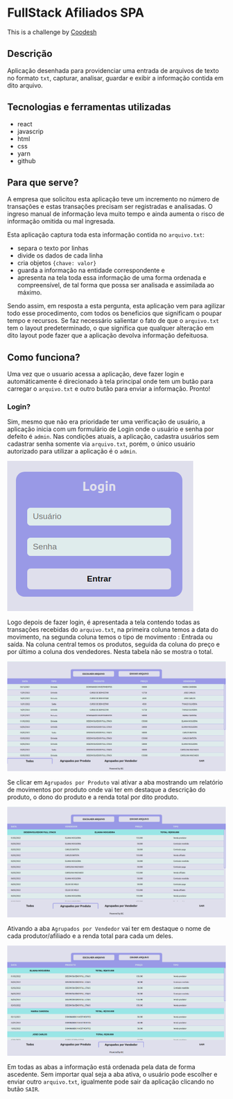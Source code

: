 # FullStack Afiliados SPA

This is a challenge by [Coodesh](https://coodesh.com/)

## Descrição

Aplicação desenhada para providenciar uma entrada de arquivos de texto no formato `txt`, capturar, analisar, guardar e exibir a informação contida em dito arquivo.

## Tecnologias e ferramentas utilizadas

- react
- javascrip
- html
- css
- yarn
- github

## Para que serve?

A empresa que solicitou esta aplicação teve um incremento no número de transações e estas transações precisam ser registradas e analisadas. O ingreso manual de informação leva muito tempo e ainda aumenta o risco de informação omitida ou mal ingresada.

Esta aplicação captura toda esta informação contida no `arquivo.txt`:

- separa o texto por linhas
- divide os dados de cada linha
- cria objetos `{chave: valor}`
- guarda a informação na entidade correspondente e
- apresenta na tela toda essa informação de uma forma ordenada e compreensível, de tal forma que possa ser analisada e assimilada ao máximo.

Sendo assim, em resposta a esta pergunta, esta aplicação vem para agilizar todo esse procedimento, com todos os beneficios que significam o poupar tempo e recursos. Se faz necessário salientar o fato de que o `arquivo.txt` tem o layout predeterminado, o que significa que qualquer alteração em dito layout pode fazer que a aplicação devolva informação defeituosa.

## Como funciona?

Uma vez que o usuario acessa a aplicação, deve fazer login e automáticamente é direcionado à tela principal onde tem um butão para carregar o `arquivo.txt` e outro butão para enviar a informação. Pronto!

### Login?

Sim, mesmo que não era prioridade ter uma verificação de usuário, a aplicação inicia com um formulário de Login onde o usuário e senha por defeito é `admin`. Nas condições atuais, a aplicação, cadastra usuários sem cadastrar senha somente via `arquivo.txt`, porém, o único usuário autorizado para utilizar a aplicação é o `admin`.

![login](public/fullstack-afiliados-login.png)

Logo depois de fazer login, é apresentada a tela contendo todas as transações recebidas do `arquivo.txt`, na primeira coluna temos a data do movimento, na segunda coluna temos o tipo de movimento : Entrada ou saída. Na coluna central temos os produtos, seguida da coluna do preço e por último a coluna dos vendedores. Nesta tabela não se mostra o total.

![all-movements](public/fullstack-afiliados-all.png)

Se clicar em `Agrupados por Produto` vai ativar a aba mostrando um relatório de movimentos por produto onde vai ter em destaque a descrição do produto, o dono do produto e a renda total por dito produto.

![by-product](public/fullstack-afiliados-by-product.png)

Ativando a aba `Agrupados por Vendedor` vai ter em destaque o nome de cada produtor/afiliado e a renda total para cada um deles.

![by-user](public/fullstack-afiliados-by-user.png)

Em todas as abas a informação está ordenada pela data de forma ascedente. Sem importar qual seja a aba ativa, o usuário pode escolher e enviar outro `arquivo.txt`, igualmente pode sair da aplicação clicando no butão `SAIR`.

